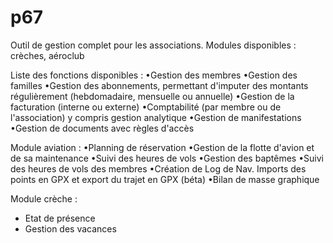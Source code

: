 # p67
Outil de gestion complet pour les associations.
Modules disponibles : crèches, aéroclub

Liste des fonctions disponibles : 
•Gestion des membres
•Gestion des familles
•Gestion des abonnements, permettant d'imputer des montants régulièrement (hebdomadaire, mensuelle ou annuelle)
•Gestion de la facturation (interne ou externe)
•Comptabilité (par membre ou de l'association) y compris gestion analytique
•Gestion de manifestations
•Gestion de documents avec règles d'accès

Module aviation : 
•Planning de réservation
•Gestion de la flotte d'avion et de sa maintenance
•Suivi des heures de vols
•Gestion des baptêmes
•Suivi des heures de vols des membres
•Création de Log de Nav. Imports des points en GPX et export du trajet en GPX (béta)
•Bilan de masse graphique

Module crèche :
- Etat de présence
- Gestion des vacances

